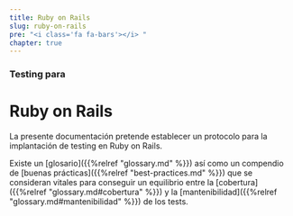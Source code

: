 ```yaml
---
title: Ruby on Rails
slug: ruby-on-rails
pre: "<i class='fa fa-bars'></i> "
chapter: true
---
```


### Testing para

# Ruby on Rails

La presente documentación pretende establecer un protocolo para la implantación de testing en Ruby on Rails.

Existe un [glosario]({{%relref "glossary.md" %}}) así como un compendio de [buenas prácticas]({{%relref "best-practices.md" %}}) que se consideran vitales para conseguir un equilibrio entre la [cobertura]({{%relref "glossary.md#cobertura" %}}) y la [mantenibilidad]({{%relref "glossary.md#mantenibilidad" %}}) de los tests.